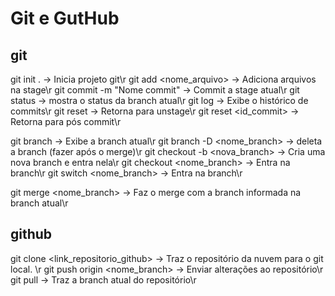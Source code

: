 # Git e GutHub

## git

git init .						-> Inicia projeto git\r
git add <nome_arquivo>			-> Adiciona arquivos na stage\r
git commit -m "Nome commit"		-> Commit a stage atual\r
git status						-> mostra o status da branch atual\r
git log							-> Exibe o histórico de commits\r
git reset						-> Retorna para unstage\r
git reset <id_commit>			-> Retorna para pós commit\r


git branch						-> Exibe a branch atual\r
git branch -D <nome_branch>		-> deleta a branch (fazer após o merge)\r
git checkout -b <nova_branch>	-> Cria uma nova branch e entra nela\r
git checkout <nome_branch>		-> Entra na branch\r
git switch <nome_branch>		-> Entra na branch\r


git merge <nome_branch>			-> Faz o merge com a branch informada na branch atual\r

## github 

git clone <link_repositorio_github>		-> Traz o repositório da nuvem para o git local. \r
git push origin <nome_branch>			-> Enviar alterações ao repositório\r
git pull								-> Traz a branch atual do repositório\r